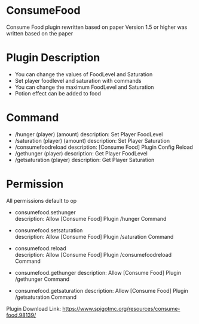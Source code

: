 # ConsumeFood
Consume Food plugin rewritten based on paper
Version 1.5 or higher was written based on the paper

# Plugin Description

- You can change the values of FoodLevel and Saturation
- Set player foodlevel and saturation with commands
- You can change the maximum FoodLevel and Saturation
- Potion effect can be added to food

# Command

- /hunger (player) (amount)  description: Set Player FoodLevel
- /saturation (player) (amount)  description:  Set Player Saturation
- /consumefoodreload   description:  [Consume Food] Plugin Config Reload
- /gethunger (player)   description: Get Player FoodLevel
- /getsaturation (player)   description: Get Player Saturation

# Permission 
All permissions default to op

- consumefood.sethunger  
description: Allow [Consume Food] Plugin /hunger Command
  
- consumefood.setsaturation  
description: Allow [Consume Food] Plugin /saturation Command
  
- consumefood.reload  
description: Allow [Consume Food] Plugin /consumefoodreload Command

- consumefood.gethunger 
description: Allow [Consume Food] Plugin /gethunger Command

- consumefood.getsaturation 
description: Allow [Consume Food] Plugin /getsaturation Command

Plugin Download Link: https://www.spigotmc.org/resources/consume-food.98139/
